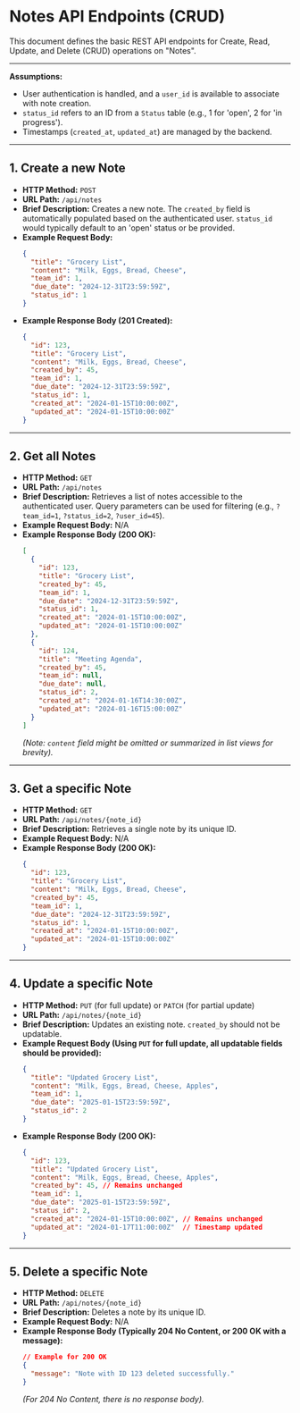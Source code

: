 # Notes API Endpoints (CRUD)

This document defines the basic REST API endpoints for Create, Read, Update, and Delete (CRUD) operations on "Notes".

---

**Assumptions:**
*   User authentication is handled, and a `user_id` is available to associate with note creation.
*   `status_id` refers to an ID from a `Status` table (e.g., 1 for 'open', 2 for 'in progress').
*   Timestamps (`created_at`, `updated_at`) are managed by the backend.

---

## 1. Create a new Note

*   **HTTP Method:** `POST`
*   **URL Path:** `/api/notes`
*   **Brief Description:** Creates a new note. The `created_by` field is automatically populated based on the authenticated user. `status_id` would typically default to an 'open' status or be provided.
*   **Example Request Body:**
    ```json
    {
      "title": "Grocery List",
      "content": "Milk, Eggs, Bread, Cheese",
      "team_id": 1,
      "due_date": "2024-12-31T23:59:59Z",
      "status_id": 1
    }
    ```
*   **Example Response Body (201 Created):**
    ```json
    {
      "id": 123,
      "title": "Grocery List",
      "content": "Milk, Eggs, Bread, Cheese",
      "created_by": 45,
      "team_id": 1,
      "due_date": "2024-12-31T23:59:59Z",
      "status_id": 1,
      "created_at": "2024-01-15T10:00:00Z",
      "updated_at": "2024-01-15T10:00:00Z"
    }
    ```

---

## 2. Get all Notes

*   **HTTP Method:** `GET`
*   **URL Path:** `/api/notes`
*   **Brief Description:** Retrieves a list of notes accessible to the authenticated user. Query parameters can be used for filtering (e.g., `?team_id=1`, `?status_id=2`, `?user_id=45`).
*   **Example Request Body:** N/A
*   **Example Response Body (200 OK):**
    ```json
    [
      {
        "id": 123,
        "title": "Grocery List",
        "created_by": 45,
        "team_id": 1,
        "due_date": "2024-12-31T23:59:59Z",
        "status_id": 1,
        "created_at": "2024-01-15T10:00:00Z",
        "updated_at": "2024-01-15T10:00:00Z"
      },
      {
        "id": 124,
        "title": "Meeting Agenda",
        "created_by": 45,
        "team_id": null,
        "due_date": null,
        "status_id": 2,
        "created_at": "2024-01-16T14:30:00Z",
        "updated_at": "2024-01-16T15:00:00Z"
      }
    ]
    ```
    *(Note: `content` field might be omitted or summarized in list views for brevity).*

---

## 3. Get a specific Note

*   **HTTP Method:** `GET`
*   **URL Path:** `/api/notes/{note_id}`
*   **Brief Description:** Retrieves a single note by its unique ID.
*   **Example Request Body:** N/A
*   **Example Response Body (200 OK):**
    ```json
    {
      "id": 123,
      "title": "Grocery List",
      "content": "Milk, Eggs, Bread, Cheese",
      "created_by": 45,
      "team_id": 1,
      "due_date": "2024-12-31T23:59:59Z",
      "status_id": 1,
      "created_at": "2024-01-15T10:00:00Z",
      "updated_at": "2024-01-15T10:00:00Z"
    }
    ```

---

## 4. Update a specific Note

*   **HTTP Method:** `PUT` (for full update) or `PATCH` (for partial update)
*   **URL Path:** `/api/notes/{note_id}`
*   **Brief Description:** Updates an existing note. `created_by` should not be updatable.
*   **Example Request Body (Using `PUT` for full update, all updatable fields should be provided):**
    ```json
    {
      "title": "Updated Grocery List",
      "content": "Milk, Eggs, Bread, Cheese, Apples",
      "team_id": 1,
      "due_date": "2025-01-15T23:59:59Z",
      "status_id": 2
    }
    ```
*   **Example Response Body (200 OK):**
    ```json
    {
      "id": 123,
      "title": "Updated Grocery List",
      "content": "Milk, Eggs, Bread, Cheese, Apples",
      "created_by": 45, // Remains unchanged
      "team_id": 1,
      "due_date": "2025-01-15T23:59:59Z",
      "status_id": 2,
      "created_at": "2024-01-15T10:00:00Z", // Remains unchanged
      "updated_at": "2024-01-17T11:00:00Z"  // Timestamp updated
    }
    ```

---

## 5. Delete a specific Note

*   **HTTP Method:** `DELETE`
*   **URL Path:** `/api/notes/{note_id}`
*   **Brief Description:** Deletes a note by its unique ID.
*   **Example Request Body:** N/A
*   **Example Response Body (Typically 204 No Content, or 200 OK with a message):**
    ```json
    // Example for 200 OK
    {
      "message": "Note with ID 123 deleted successfully."
    }
    ```
    *(For 204 No Content, there is no response body).*
